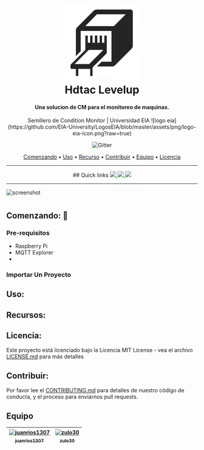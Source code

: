 <h1 align="center">
  <br>
  <a href="http://www.amitmerchant.com/electron-markdownify"><img src="./temp/hdtac-levelup.png" alt="Markdownify" width="200"></a>
  <br>
  Hdtac Levelup
  <br>
</h1>

<h4 align="center">Una solucion de CM para el monitoreo de maquinas.</h4>

<p align="center">Semillero de Condition Monitor | Universidad EIA ![logo eia](https://github.com/EIA-University/LogosEIA/blob/master/assets/png/logo-eia-icon.png?raw=true)<p>

<p align="center">
    <img src="https://img.shields.io/badge/version-v0.0.1-brightgreen"
         alt="Gitter">
</p>

<p align="center">
  <a href="#comenzando">Comenzando</a> •
  <a href="#uso">Uso</a> •
  <a href="#recurso">Recurso</a> •
  <a href="#contribuir">Contribuir</a> •
  <a href="#equipo">Equipo</a> •
  <a href="#licencia">Licencia</a>
</p>

---

<p align='center'>
## Quick links
<a href=''>
    <img src='https://img.shields.io/badge/HOMEPAGE-gray?style=for-the-badge'>
</a>
<a href=''>
    <img src='https://img.shields.io/badge/RESEARCH-blue?style=for-the-badge'>
</a>
<a href=''>
    <img src='https://img.shields.io/badge/CASE STUDY-green?style=for-the-badge'>
</a>
</p>

---

![screenshot](https://raw.githubusercontent.com/amitmerchant1990/electron-markdownify/master/app/img/markdownify.gif)

#

## Comenzando: :rocket:

### Pre-requisitos

- Raspberry Pi
- MQTT Explorer
-

### Importar Un Proyecto

## Uso:

## Recursos:

## Licencia:

Este proyecto está licenciado bajo la Licencia MIT License - vea el archivo [LICENSE.md]() para más detalles

## Contribuir:

Por favor lee el [CONTRIBUTING.md]() para detalles de nuestro código de conducta, y el proceso para enviarnos pull requests.

## Equipo

| [<img src="https://avatars.githubusercontent.com/u/61029997?v=4" width="100px;" alt="juanrios1307"/><br /><sub><b>juanrios1307</b></sub>](https://github.com/juanrios1307)<br />[]() | [<img src="https://avatars.githubusercontent.com/u/28867618?v=4" width="100px;" alt="zulo30"/><br /><sub><b>zulo30</b></sub>](https://github.com/zulo30)<br />[]() |
| :----------------------------------------------------------------------------------------------------------------------------------------------------------------------------------: | :----------------------------------------------------------------------------------------------------------------------------------------------------------------: |
